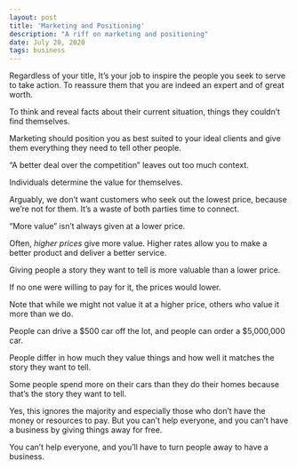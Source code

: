 ```yaml
---
layout: post
title: 'Marketing and Positioning'
description: "A riff on marketing and positioning"
date: July 20, 2020
tags: business
---
```


Regardless of your title, It’s your job to inspire the people you seek to serve to take action. To reassure them that you are indeed an expert and of great worth.

To think and reveal facts about their current situation, things they couldn’t find themselves.

Marketing should position you as best suited to your ideal clients and give them everything they need to tell other people.

“A better deal over the competition” leaves out too much context.

Individuals determine the value for themselves.

Arguably, we don’t want customers who seek out the lowest price, because we’re not for them. It’s a waste of both parties time to connect.

“More value” isn’t always given at a lower price.

Often, *higher prices* give more value. Higher rates allow you to make a better product and deliver a better service.

Giving people a story they want to tell is more valuable than a lower price.

If no one were willing to pay for it, the prices would lower.

Note that while we might not value it at a higher price, others who value it more than we do.

People can drive a $500 car off the lot, and people can order a $5,000,000 car.

People differ in how much they value things and how well it matches the story they want to tell.

Some people spend more on their cars than they do their homes because that’s the story they want to tell.

Yes, this ignores the majority and especially those who don’t have the money or resources to pay. But you can’t help everyone, and you can’t have a business by giving things away for free.

You can’t help everyone, and you’ll have to turn people away to have a business.
